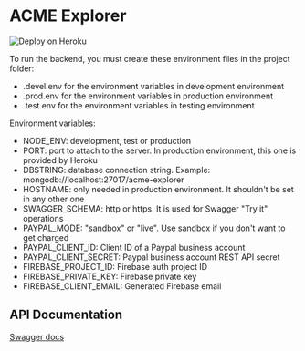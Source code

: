 # ACME Explorer

![Deploy on Heroku](https://github.com/amg98/ACME/workflows/Deploy%20on%20Heroku/badge.svg)

To run the backend, you must create these environment files in the project folder:
- .devel.env for the environment variables in development environment
- .prod.env for the environment variables in production environment
- .test.env for the environment variables in testing environment

Environment variables:
- NODE_ENV: development, test or production
- PORT: port to attach to the server. In production environment, this one is provided by Heroku
- DBSTRING: database connection string. Example: mongodb://localhost:27017/acme-explorer
- HOSTNAME: only needed in production environment. It shouldn't be set in any other one
- SWAGGER_SCHEMA: http or https. It is used for Swagger "Try it" operations
- PAYPAL_MODE: "sandbox" or "live". Use sandbox if you don't want to get charged
- PAYPAL_CLIENT_ID: Client ID of a Paypal business account
- PAYPAL_CLIENT_SECRET: Paypal business account REST API secret
- FIREBASE_PROJECT_ID: Firebase auth project ID
- FIREBASE_PRIVATE_KEY: Firebase private key
- FIREBASE_CLIENT_EMAIL: Generated Firebase email

## API Documentation
[Swagger docs](https://acmeexplorer.herokuapp.com/api-docs)
